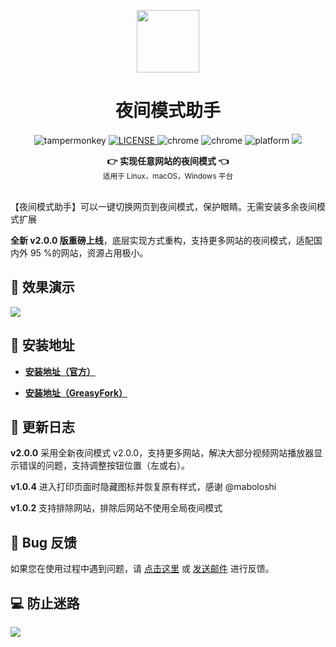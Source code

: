 <center>
<p align="center">
  <a href="https://www.youxiaohou.com" title="点击访问">
    <img width="100" height="100" src="https://www.youxiaohou.com/logo.png">
  </a>
</p>

<h1 align="center">夜间模式助手</h1>

<p align="center">
  <img src="https://img.shields.io/badge/TamperMonkey-v4.13-brightgreen.svg" alt="tampermonkey">
  <a href="LICENSE">
    <img src="https://img.shields.io/badge/license-AGPLv3.0-lightgrey.svg" alt="LICENSE">
  </a>
  <img src="https://img.shields.io/badge/Chrome-≥76.0-brightgreen.svg" alt="chrome">
  <img src="https://img.shields.io/badge/Edge-≥88.0-brightgreen.svg" alt="chrome">
  <img src="https://img.shields.io/badge/Platform-Windows%20%7C%20Mac%20%7C%20Linux-blue.svg" alt="platform">
  <a href="https://www.youxiaohou.com" title="点击访问">
    <img src="https://img.shields.io/badge/Author-油小猴-red.svg">
  </a>
</p>

<div align="center">
  <strong>👉 实现任意网站的夜间模式 👈</strong><br>
  <sub>适用于 Linux，macOS，Windows 平台</sub>
</div>
</center><br>

【夜间模式助手】可以一键切换网页到夜间模式，保护眼睛。无需安装多余夜间模式扩展

**全新 v2.0.0 版重磅上线**，底层实现方式重构，支持更多网站的夜间模式，适配国内外 95 %的网站，资源占用极小。

## 🎨 效果演示
![](https://s1.ax1x.com/2020/03/16/8YwH1S.gif)

## 💽 安装地址

- **[安装地址（官方）](https://www.youxiaohou.com/install-darkmode.html)**

- **[安装地址（GreasyFork）](https://greasyfork.org/zh-CN/scripts/436455)**

## 📝 更新日志

**v2.0.0** 采用全新夜间模式 v2.0.0，支持更多网站，解决大部分视频网站播放器显示错误的问题，支持调整按钮位置（左或右）。

**v1.0.4** 进入打印页面时隐藏图标并恢复原有样式，感谢 @maboloshi

**v1.0.2** 支持排除网站，排除后网站不使用全局夜间模式

## 🐞 Bug 反馈

如果您在使用过程中遇到问题，请 [点击这里](https://wj.qq.com/s2/8150559/6c08/) 或 [发送邮件](mailto:mail@youxiaohou.com) 进行反馈。

## 💻 防止迷路
![](https://cdn.jsdelivr.net/gh/youxiaohou/img/cmqN5niG6ER9oZ2.png)
